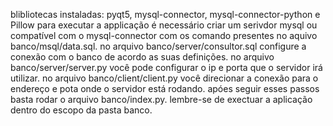 blibliotecas instaladas: pyqt5, mysql-connector, mysql-connector-python e Pillow
para executar a applicação é necessário criar um serivdor mysql ou compatível com o mysql-connector com os comando presentes no aquivo banco/msql/data.sql.
no arquivo banco/server/consultor.sql configure a conexão com o banco de acordo as suas definições.
no arquivo banco/server/server.py você pode configurar o ip e porta que o servidor irá utilizar.
no arquivo banco/client/client.py você direcionar a conexão para o endereço e pota onde o servidor está rodando.
apóes seguir esses passos basta rodar o arquivo banco/index.py.
lembre-se de exectuar a aplicação dentro do escopo da pasta banco.
